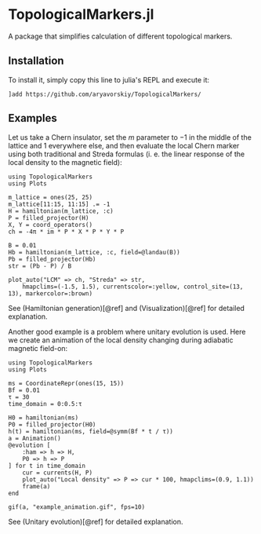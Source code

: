 # TopologicalMarkers.jl

A package that simplifies calculation of different topological markers.

## Installation

To install it, simply copy this line to julia's REPL and execute it:

```
]add https://github.com/aryavorskiy/TopologicalMarkers/
```

## Examples

Let us take a Chern insulator, set the $m$ parameter to $-1$ in the middle of the lattice and $1$ everywhere else,
and then evaluate the local Chern marker using both traditional and Streda formulas (i. e. the linear response of the local density to the magnetic field):

```@example
using TopologicalMarkers
using Plots

m_lattice = ones(25, 25)
m_lattice[11:15, 11:15] .= -1
H = hamiltonian(m_lattice, :c)
P = filled_projector(H)
X, Y = coord_operators()
ch = -4π * im * P * X * P * Y * P

B = 0.01
Hb = hamiltonian(m_lattice, :c, field=@landau(B))
Pb = filled_projector(Hb)
str = (Pb - P) / B

plot_auto("LCM" => ch, "Streda" => str, 
    hmapclims=(-1.5, 1.5), currentscolor=:yellow, control_site=(13, 13), markercolor=:brown)
```

See (Hamiltonian generation)[@ref] and (Visualization)[@ref] for detailed explanation.

Another good example is a problem where unitary evolution is used. 
Here we create an animation of the local density changing during adiabatic magnetic field-on:

```@example
using TopologicalMarkers
using Plots

ms = CoordinateRepr(ones(15, 15))
Bf = 0.01
τ = 30
time_domain = 0:0.5:τ

H0 = hamiltonian(ms)
P0 = filled_projector(H0)
h(t) = hamiltonian(ms, field=@symm(Bf * t / τ))
a = Animation()
@evolution [
    :ham => h => H,
    P0 => h => P
] for t in time_domain
    cur = currents(H, P)
    plot_auto("Local density" => P => cur * 100, hmapclims=(0.9, 1.1))
    frame(a)
end

gif(a, "example_animation.gif", fps=10)
```

See (Unitary evolution)[@ref] for detailed explanation.